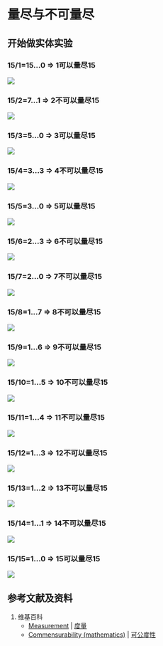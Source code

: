 # 量尽与不可量尽

## 开始做实体实验

### 15/1=15...0 => 1可以量尽15
![](/images/数论/基本数和合成数/量尽与不可量尽/1a1.jpg)

### 15/2=7...1 => 2不可以量尽15
![](/images/数论/基本数和合成数/量尽与不可量尽/2a1.jpg)

### 15/3=5...0 => 3可以量尽15
![](/images/数论/基本数和合成数/量尽与不可量尽/3a1.jpg)

### 15/4=3...3 => 4不可以量尽15
![](/images/数论/基本数和合成数/量尽与不可量尽/4a1.jpg)

### 15/5=3...0 => 5可以量尽15
![](/images/数论/基本数和合成数/量尽与不可量尽/5a1.jpg)

### 15/6=2...3 => 6不可以量尽15
![](/images/数论/基本数和合成数/量尽与不可量尽/6a1.jpg)

### 15/7=2...0 => 7不可以量尽15
![](/images/数论/基本数和合成数/量尽与不可量尽/7a1.jpg)

### 15/8=1...7 => 8不可以量尽15
![](/images/数论/基本数和合成数/量尽与不可量尽/8a1.jpg)

### 15/9=1...6 => 9不可以量尽15
![](/images/数论/基本数和合成数/量尽与不可量尽/9a1.jpg)

### 15/10=1...5 => 10不可以量尽15
![](/images/数论/基本数和合成数/量尽与不可量尽/10a1.jpg)

### 15/11=1...4 => 11不可以量尽15
![](/images/数论/基本数和合成数/量尽与不可量尽/11a1.jpg)

### 15/12=1...3 => 12不可以量尽15
![](/images/数论/基本数和合成数/量尽与不可量尽/12a1.jpg)

### 15/13=1...2 => 13不可以量尽15
![](/images/数论/基本数和合成数/量尽与不可量尽/13a1.jpg)

### 15/14=1...1 => 14不可以量尽15
![](/images/数论/基本数和合成数/量尽与不可量尽/14a1.jpg)

### 15/15=1...0 => 15可以量尽15
![](/images/数论/基本数和合成数/量尽与不可量尽/15a1.jpg)

## 参考文献及资料

1. 维基百科
	- [Measurement](https://en.wikipedia.org/wiki/Measurement) | [度量](https://zh.wikipedia.org/wiki/度量) 
	- [Commensurability (mathematics)](https://en.wikipedia.org/wiki/Commensurability_(mathematics)) | [可公度性](https://zh.wikipedia.org/wiki/可公度性) 